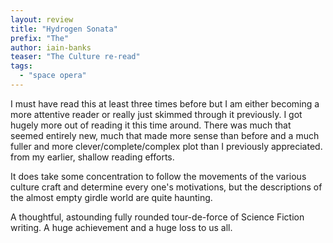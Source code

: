 ```yaml
---
layout: review
title: "Hydrogen Sonata"
prefix: "The"
author: iain-banks
teaser: "The Culture re-read"
tags:
  - "space opera"
---
```


I must have read this at least three times
before but I am either becoming a more attentive reader or really just skimmed through it previously.
I got hugely more out of reading it this time
around. There was much that seemed entirely new, much that made more sense than before and a
much fuller and more clever/complete/complex plot than I previously appreciated. from my earlier, shallow reading
efforts.

It does take some concentration to follow the
movements of the various culture craft and
determine every one's motivations, but the descriptions
of the almost empty girdle world are quite
haunting.

A thoughtful, astounding fully rounded tour-de-force of Science Fiction writing. A huge achievement and a huge loss to us all.
